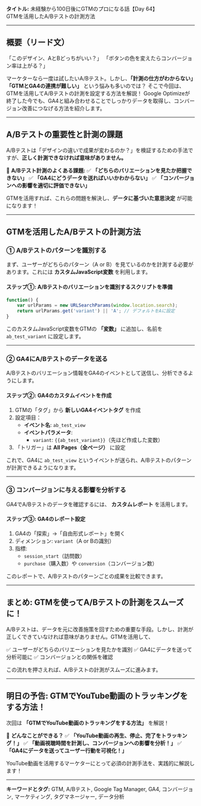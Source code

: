 **タイトル:**
未経験から100日後にGTMのプロになる話【Day 64】\
GTMを活用したA/Bテストの計測方法

---

## **概要（リード文）**

「このデザイン、AとBどっちがいい？」
「ボタンの色を変えたらコンバージョン率は上がる？」

マーケターなら一度は試したいA/Bテスト。しかし、**「計測の仕方がわからない」「GTMとGA4の連携が難しい」** という悩みも多いのでは？ そこで今回は、GTMを活用してA/Bテストの計測を設定する方法を解説！ Google Optimizeが終了した今でも、GA4と組み合わせることでしっかりデータを取得し、コンバージョン改善につなげる方法を紹介します。

---

## **A/Bテストの重要性と計測の課題**

A/Bテストは「デザインの違いで成果が変わるのか？」を検証するための手法ですが、**正しく計測できなければ意味がありません。**

📌 **A/Bテスト計測のよくある課題:**
✅ **「どちらのバリエーションを見たか把握できない」**
✅ **「GA4にどうデータを送ればいいかわからない」**
✅ **「コンバージョンへの影響を適切に評価できない」**

GTMを活用すれば、これらの問題を解決し、**データに基づいた意思決定** が可能になります！

---

## **GTMを活用したA/Bテストの計測方法**

### **① A/Bテストのパターンを識別する**

まず、ユーザーがどちらのパターン（A or B）を見ているのかを計測する必要があります。これには **カスタムJavaScript変数** を利用します。

#### **ステップ①: A/Bテストのバリエーションを識別するスクリプトを準備**

```javascript
function() {
    var urlParams = new URLSearchParams(window.location.search);
    return urlParams.get('variant') || 'A'; // デフォルトをAに設定
}
```

このカスタムJavaScript変数をGTMの **「変数」** に追加し、名前を `ab_test_variant` に設定します。

---

### **② GA4にA/Bテストのデータを送る**

A/Bテストのバリエーション情報をGA4のイベントとして送信し、分析できるようにします。

#### **ステップ②: GA4のカスタムイベントを作成**

1. GTMの「タグ」から **新しいGA4イベントタグ** を作成
2. 設定項目：
   - **イベント名**: `ab_test_view`
   - **イベントパラメータ**:
     - `variant`: `{{ab_test_variant}}`（先ほど作成した変数）
3. 「トリガー」は **All Pages（全ページ）** に設定

これで、GA4に `ab_test_view` というイベントが送られ、A/Bテストのパターンが計測できるようになります。

---

### **③ コンバージョンに与える影響を分析する**

GA4でA/Bテストのデータを確認するには、 **カスタムレポート** を活用します。

#### **ステップ③: GA4のレポート設定**

1. GA4の「探索」→「自由形式レポート」を開く
2. ディメンション: `variant`（A or Bの識別）
3. 指標:
   - `session_start`（訪問数）
   - `purchase`（購入数）や `conversion`（コンバージョン数）

このレポートで、A/Bテストのパターンごとの成果を比較できます。

---

## **まとめ: GTMを使ってA/Bテストの計測をスムーズに！**

A/Bテストは、データを元に改善施策を回すための重要な手段。しかし、計測が正しくできていなければ意味がありません。GTMを活用して、

✅ ユーザーがどちらのバリエーションを見たかを識別 ✅ GA4にデータを送って分析可能に ✅ コンバージョンとの関係を確認

この流れを押さえれば、A/Bテストの計測がスムーズに進みます。

---

## **明日の予告: GTMでYouTube動画のトラッキングをする方法！**

次回は **「GTMでYouTube動画のトラッキングをする方法」** を解説！

📌 **どんなことができる？** ✅ **「YouTube動画の再生、停止、完了をトラッキング！」** ✅ **「動画視聴時間を計測し、コンバージョンへの影響を分析！」** ✅ **「GA4にデータを送ってユーザー行動を可視化！」**

YouTube動画を活用するマーケターにとって必須の計測手法を、実践的に解説します！

---

**キーワードとタグ:** GTM, A/Bテスト, Google Tag Manager, GA4, コンバージョン, マーケティング, タグマネージャー, データ分析